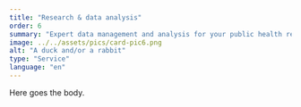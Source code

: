 ```yaml
---
title: "Research & data analysis"
order: 6
summary: "Expert data management and analysis for your public health research project."
image: ../../assets/pics/card-pic6.png
alt: "A duck and/or a rabbit"
type: "Service"
language: "en"
---
```


Here goes the body.
